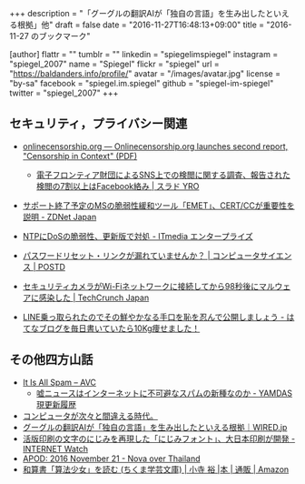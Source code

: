 +++
description = "「グーグルの翻訳AIが「独自の言語」を生み出したといえる根拠」他"
draft = false
date = "2016-11-27T16:48:13+09:00"
title = "2016-11-27 のブックマーク"

[author]
  flattr = ""
  tumblr = ""
  linkedin = "spiegelimspiegel"
  instagram = "spiegel_2007"
  name = "Spiegel"
  flickr = "spiegel"
  url = "https://baldanders.info/profile/"
  avatar = "/images/avatar.jpg"
  license = "by-sa"
  facebook = "spiegel.im.spiegel"
  github = "spiegel-im-spiegel"
  twitter = "spiegel_2007"
+++

## セキュリティ，プライバシー関連

- [onlinecensorship.org — Onlinecensorship.org launches second report, "Censorship in Context" (PDF)](https://onlinecensorship.org/news-and-analysis/onlinecensorship-org-launches-second-report-censorship-in-context-pdf)
    - [電子フロンティア財団によるSNS上での検閲に関する調査、報告された検閲の7割以上はFacebook絡み | スラド YRO](https://yro.srad.jp/story/16/11/25/0511243/)
- [サポート終了予定のMSの脆弱性緩和ツール「EMET」、CERT/CCが重要性を説明 - ZDNet Japan](http://japan.zdnet.com/article/35092697/)
- [NTPにDoSの脆弱性、更新版で対処 - ITmedia エンタープライズ](http://www.itmedia.co.jp/enterprise/articles/1611/22/news064.html)
- [パスワードリセット・リンクが漏れていませんか？ | コンピュータサイエンス | POSTD](http://postd.cc/is-your-site-leaking-password-reset-links/)

- [セキュリティカメラがWi-Fiネットワークに接続してから98秒後にマルウェアに感染した | TechCrunch Japan](https://jp.techcrunch.com/2016/11/19/20161118this-security-camera-was-infected-by-malware-in-98-seconds-after-it-was-plugged-in/)
- [LINE乗っ取られたのでその鮮やかなる手口を恥を忍んで公開しましょう - はてなブログを毎日書いていたら10Kg痩せました！](http://pero-pero.hatenablog.com/entry/2016/11/22/004421)

## その他四方山話

- [It Is All Spam – AVC](http://avc.com/2016/11/it-is-all-spam/)
    - [嘘ニュースはインターネットに不可避なスパムの新種なのか - YAMDAS現更新履歴](http://d.hatena.ne.jp/yomoyomo/20161123/fakenewsspam)
- [コンピュータが次々と間違える時代。](http://www.ne.jp/asahi/comp/tarusan/main260.htm)
- [グーグルの翻訳AIが「独自の言語」を生み出したといえる根拠｜WIRED.jp](http://wired.jp/2016/11/24/google-ai-language-create/)
- [活版印刷の文字のにじみを再現した「にじみフォント」、大日本印刷が開発 -INTERNET Watch](http://internet.watch.impress.co.jp/docs/news/1030805.html)
- [APOD: 2016 November 21 - Nova over Thailand](http://apod.nasa.gov/apod/ap161121.html)
- [和算書「算法少女」を読む (ちくま学芸文庫) | 小寺 裕 |本 | 通販 | Amazon](https://www.amazon.co.jp/exec/obidos/ASIN/4480092552/)
